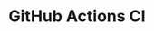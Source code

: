 # GitHub Actions CI





















































































































































































































































































































































































































































































































































































































































































































































































































































































































































































































































































































































































































































































































































































































































































































































































































































































































































































































































































































































































































































































































































































































































































































































































































































































































































































































































































































































































































































































































































































































































































































































































































































































































